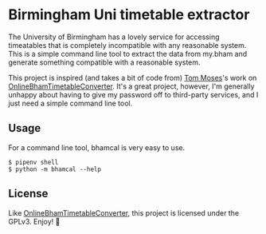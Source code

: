 # Birmingham Uni timetable extractor

The University of Birmingham has a lovely service for accessing timeatables
that is completely incompatible with any reasonable system. This is a simple
command line tool to extract the data from my.bham and generate something
compatible with a reasonable system.

This project is inspired (and takes a bit of code from) [Tom Moses](https://github.com/tomhmoses)'s
work on [OnlineBhamTimetableConverter][timetable-converter]. It's a great
project, however, I'm generally unhappy about having to give my password off
to third-party services, and I just need a simple command line tool.

## Usage

For a command line tool, bhamcal is very easy to use.

    $ pipenv shell
    $ python -m bhamcal --help

## License

Like [OnlineBhamTimetableConverter][timetable-converter], this project is
licensed under the GPLv3. Enjoy! :tada:

[timetable-converter]: https://github.com/tomhmoses/OnlineBhamTimetableConverter